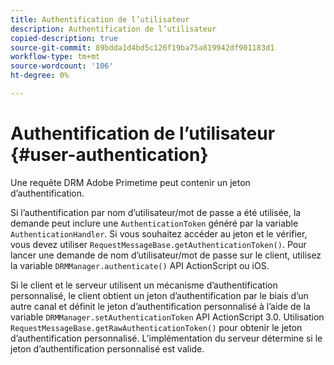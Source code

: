 ```yaml
---
title: Authentification de l’utilisateur
description: Authentification de l’utilisateur
copied-description: true
source-git-commit: 89bdda1d4bd5c126f19ba75a819942df901183d1
workflow-type: tm+mt
source-wordcount: '106'
ht-degree: 0%

---
```



# Authentification de l’utilisateur {#user-authentication}

Une requête DRM Adobe Primetime peut contenir un jeton d’authentification.

Si l’authentification par nom d’utilisateur/mot de passe a été utilisée, la demande peut inclure une `AuthenticationToken` généré par la variable `AuthenticationHandler`. Si vous souhaitez accéder au jeton et le vérifier, vous devez utiliser `RequestMessageBase.getAuthenticationToken()`. Pour lancer une demande de nom d’utilisateur/mot de passe sur le client, utilisez la variable `DRMManager.authenticate()` API ActionScript ou iOS.

Si le client et le serveur utilisent un mécanisme d’authentification personnalisé, le client obtient un jeton d’authentification par le biais d’un autre canal et définit le jeton d’authentification personnalisé à l’aide de la variable `DRMManager.setAuthenticationToken` API ActionScript 3.0. Utilisation `RequestMessageBase.getRawAuthenticationToken()` pour obtenir le jeton d’authentification personnalisé. L’implémentation du serveur détermine si le jeton d’authentification personnalisé est valide.
